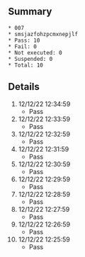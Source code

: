 ## Summary
	* 007
	* smsjazfohzpcmxnepjlf
	* Pass: 10
	* Fail: 0
	* Not executed: 0
	* Suspended: 0
	* Total: 10
## Details
1. 12/12/22 12:34:59
	* Pass
2. 12/12/22 12:33:59
	* Pass
3. 12/12/22 12:32:59
	* Pass
4. 12/12/22 12:31:59
	* Pass
5. 12/12/22 12:30:59
	* Pass
6. 12/12/22 12:29:59
	* Pass
7. 12/12/22 12:28:59
	* Pass
8. 12/12/22 12:27:59
	* Pass
9. 12/12/22 12:26:59
	* Pass
10. 12/12/22 12:25:59
	* Pass
